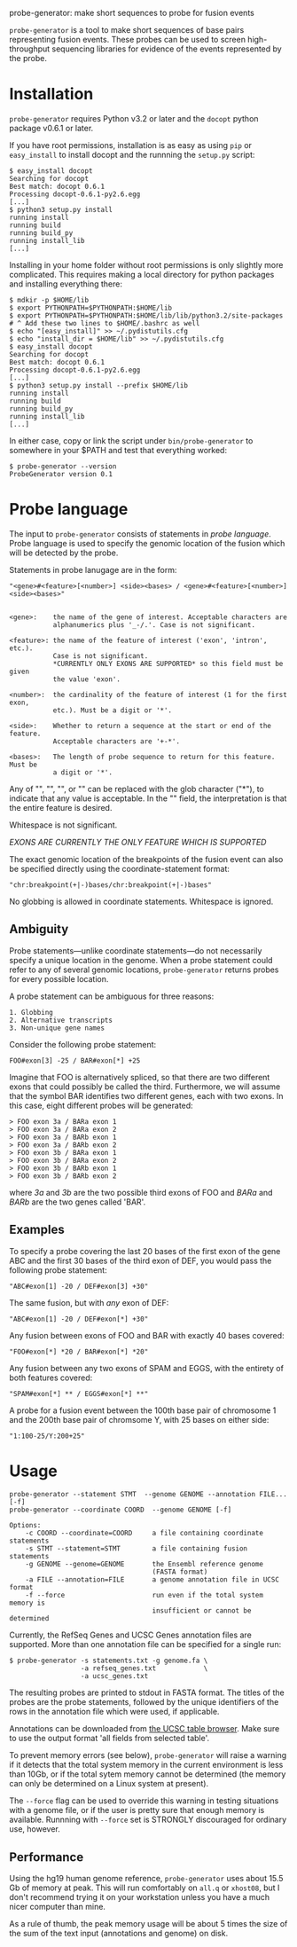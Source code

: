 probe-generator: make short sequences to probe for fusion events

`probe-generator` is a tool to make short sequences of base pairs representing
fusion events. These probes can be used to screen high-throughput sequencing
libraries for evidence of the events represented by the probe.

# Installation

`probe-generator` requires Python v3.2 or later and the `docopt` python package
v0.6.1 or later.

If you have root permissions, installation is as easy as using `pip` or
`easy_install` to install docopt and the runnning the `setup.py` script:

    $ easy_install docopt
    Searching for docopt
    Best match: docopt 0.6.1
    Processing docopt-0.6.1-py2.6.egg
    [...]
    $ python3 setup.py install
    running install
    running build
    running build_py
    running install_lib
    [...]

Installing in your home folder without root permissions is only slightly more
complicated. This requires making a local directory for python packages and
installing everything there:

    $ mdkir -p $HOME/lib
    $ export PYTHONPATH=$PYTHONPATH:$HOME/lib
    $ export PYTHONPATH=$PYTHONPATH:$HOME/lib/lib/python3.2/site-packages
    # ^ Add these two lines to $HOME/.bashrc as well
    $ echo "[easy_install]" >> ~/.pydistutils.cfg
    $ echo "install_dir = $HOME/lib" >> ~/.pydistutils.cfg
    $ easy_install docopt
    Searching for docopt
    Best match: docopt 0.6.1
    Processing docopt-0.6.1-py2.6.egg
    [...]
    $ python3 setup.py install --prefix $HOME/lib
    running install
    running build
    running build_py
    running install_lib
    [...]

In either case, copy or link the script under `bin/probe-generator` to
somewhere in your $PATH and test that everything worked:

    $ probe-generator --version
    ProbeGenerator version 0.1


# Probe language

The input to `probe-generator` consists of statements in *probe language*.
Probe language is used to specify the genomic location of the fusion which will
be detected by the probe.

Statements in probe lanugage are in the form:

    "<gene>#<feature>[<number>] <side><bases> / <gene>#<feature>[<number>] <side><bases>"


    <gene>:    the name of the gene of interest. Acceptable characters are
               alphanumerics plus '_-/.'. Case is not significant.

    <feature>: the name of the feature of interest ('exon', 'intron', etc.).
               Case is not significant.
               *CURRENTLY ONLY EXONS ARE SUPPORTED* so this field must be given
               the value 'exon'.

    <number>:  the cardinality of the feature of interest (1 for the first exon,
               etc.). Must be a digit or '*'.

    <side>:    Whether to return a sequence at the start or end of the feature.
               Acceptable characters are '+-*'.

    <bases>:   The length of probe sequence to return for this feature. Must be
               a digit or '*'.

 Any of "<feature>", "<number>", "<side>", or "<bases>" can be replaced with the
glob character ("*"), to indicate that any value is acceptable. In the "<bases>"
field, the interpretation is that the entire feature is desired.

Whitespace is not significant.

*EXONS ARE CURRENTLY THE ONLY FEATURE WHICH IS SUPPORTED*

The exact genomic location of the breakpoints of the fusion event can also be
specified directly using the coordinate-statement format:

    "chr:breakpoint(+|-)bases/chr:breakpoint(+|-)bases"

No globbing is allowed in coordinate statements. Whitespace is ignored.

## Ambiguity

Probe statements—unlike coordinate statements—do not necessarily specify a
unique location in the genome. When a probe statement could refer to any of
several genomic locations, `probe-generator` returns probes for every possible
location.

A probe statement can be ambiguous for three reasons:

    1. Globbing
    2. Alternative transcripts
    3. Non-unique gene names

Consider the following probe statement:

    FOO#exon[3] -25 / BAR#exon[*] +25

Imagine that FOO is alternatively spliced, so that there are two different
exons that could possibly be called the third. Furthermore, we will assume that
the symbol BAR identifies two different genes, each with two exons. In this
case, eight different probes will be generated:

    > FOO exon 3a / BARa exon 1
    > FOO exon 3a / BARa exon 2
    > FOO exon 3a / BARb exon 1
    > FOO exon 3a / BARb exon 2
    > FOO exon 3b / BARa exon 1
    > FOO exon 3b / BARa exon 2
    > FOO exon 3b / BARb exon 1
    > FOO exon 3b / BARb exon 2

where _3a_ and _3b_ are the two possible third exons of FOO and _BARa_ and
_BARb_ are the two genes called 'BAR'.

## Examples

To specify a probe covering the last 20 bases of the first exon of the gene
ABC and the first 30 bases of the third exon of DEF, you would pass the
following probe statement:

    "ABC#exon[1] -20 / DEF#exon[3] +30"

The same fusion, but with *any* exon of DEF:

    "ABC#exon[1] -20 / DEF#exon[*] +30"

Any fusion between exons of FOO and BAR with exactly 40 bases covered:

    "FOO#exon[*] *20 / BAR#exon[*] *20"

Any fusion between any two exons of SPAM and EGGS, with the entirety of both
features covered:

    "SPAM#exon[*] ** / EGGS#exon[*] **"

A probe for a fusion event between the 100th base pair of chromosome 1 and the
200th base pair of chromsome Y, with 25 bases on either side:

    "1:100-25/Y:200+25"

# Usage

    probe-generator --statement STMT  --genome GENOME --annotation FILE... [-f]
    probe-generator --coordinate COORD  --genome GENOME [-f]

    Options:
        -c COORD --coordinate=COORD     a file containing coordinate statements
        -s STMT --statement=STMT        a file containing fusion statements
        -g GENOME --genome=GENOME       the Ensembl reference genome
                                        (FASTA format)
        -a FILE --annotation=FILE       a genome annotation file in UCSC format
        -f --force                      run even if the total system memory is
                                        insufficient or cannot be determined


Currently, the RefSeq Genes and UCSC Genes annotation files are supported. More
than one annotation file can be specified for a single run:

    $ probe-generator -s statements.txt -g genome.fa \
                      -a refseq_genes.txt            \
                      -a ucsc_genes.txt

The resulting probes are printed to stdout in FASTA format. The titles of the
probes are the probe statements, followed by the unique identifiers of the rows
in the annotation file which were used, if applicable.

Annotations can be downloaded from [the UCSC table browser][ucsc_tables]. Make
sure to use the output format 'all fields from selected table'.

To prevent memory errors (see below), `probe-generator` will raise a warning if
it detects that the total system memory in the current environment is less than
10Gb, or if the total sytem memory cannot be determined (the memory can only be
determined on a Linux system at present).

The `--force` flag can be used to override this warning in testing situations
with a genome file, or if the user is pretty sure that enough memory is
available. Runnning with `--force` set is STRONGLY discouraged for ordinary
use, however.

## Performance

Using the hg19 human genome reference, `probe-generator` uses about 15.5 Gb of
memory at peak. This will run comfortably on `all.q` or `xhost08`, but I don't
recommend trying it on your workstation unless you have a much nicer computer
than mine.

As a rule of thumb, the peak memory usage will be about 5 times the size of the
sum of the text input (annotations and genome) on disk.


[ucsc_tables]: http://genome.ucsc.edu/cgi-bin/hgTables
